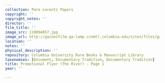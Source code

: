 ```yaml
---
collection: Pare Lorentz Papers
copyright: ''
copyright_notes: ''
director: ''
film_title: ''
image_src: 110094057.jpg
image_url: http://gainesfilm.qa-lamp.ccnmtl.columbia.edu/sites/files/gainesfilm/images/110094057.jpg
location: ''
notes: ''
physical_description: ''
repository: Columbia University Rare Books & Manuscript Library
taxonomies: [Document, Documentary Tradition, Documentary Tradition]
title: Promotional Flyer (The River) - Page 1
year: ''

---
```

